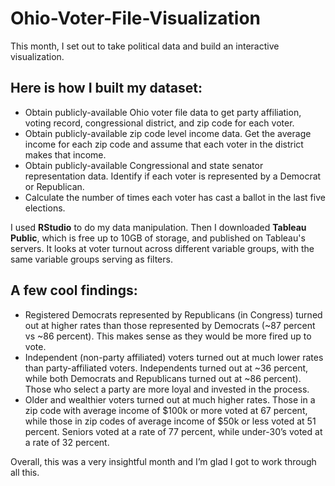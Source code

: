 # Ohio-Voter-File-Visualization

This month, I set out to take political data and build an interactive visualization.

## Here is how I built my dataset:

- Obtain publicly-available Ohio voter file data to get party affiliation, voting record, congressional district, and zip code for each voter.
- Obtain publicly-available zip code level income data. Get the average income for each zip code and assume that each voter in the district makes that income.
- Obtain publicly-available Congressional and state senator representation data. Identify if each voter is represented by a Democrat or Republican.
- Calculate the number of times each voter has cast a ballot in the last five elections.

I used **RStudio** to do my data manipulation. Then I downloaded **Tableau Public**, which is free up to 10GB of storage, and published on Tableau's servers. It looks at voter turnout across different variable groups, with the same variable groups serving as filters.

## A few cool findings:

- Registered Democrats represented by Republicans (in Congress) turned out at higher rates than those represented by Democrats (~87 percent vs ~86 percent). This makes sense as they would be more fired up to vote.
- Independent (non-party affiliated) voters turned out at much lower rates than party-affiliated voters. Independents turned out at ~36 percent, while both Democrats and Republicans turned out at ~86 percent). Those who select a party are more loyal and invested in the process.
- Older and wealthier voters turned out at much higher rates. Those in a zip code with average income of $100k or more voted at 67 percent, while those in zip codes of average income of $50k or less voted at 51 percent. Seniors voted at a rate of 77 percent, while under-30’s voted at a rate of 32 percent.

Overall, this was a very insightful month and I’m glad I got to work through all this.
